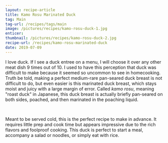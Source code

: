 ```yaml
---
layout: recipe-article
title: Kamo Rosu Marinated Duck
tag: Main
tag-url: /recipes/tags/main
image: /pictures/recipes/kamo-rosu-duck-1.jpg
enticer: 
thumbnail: /pictures/recipes/kamo-rosu-duck-2.jpg
recipe-url: /recipes/kamo-rosu-marinated-duck
date: 2019-07-09
---
```


I love duck. If I see a duck entree on a menu, I will choose it over any other meat dish 9 times out of 10. I used to have this perception that duck was difficult to make because it seemed so uncommon to see in homecooking. Truth be told, making a perfect medium-rare pan-seared duck breast is not difficult to do, but even easier is this marinated duck breast, which stays moist and juicy with a large margin of error. Called *kamo rosu*, meaning "roast duck" in Japanese, this duck breast is actually briefly pan-seared on both sides, poached, and then marinated in the poaching liquid.   

&nbsp; 

Meant to be served cold, this is the perfect recipe to make in advance. It requires little prep and cook time but appears impressive due to the rich flavors and foolproof cooking. This duck is perfect to start a meal, accompany a salad or noodles, or simply eat with rice.